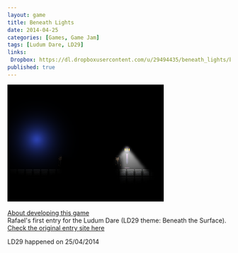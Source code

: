 ```yaml
---
layout: game
title: Beneath Lights
date: 2014-04-25
categories: [Games, Game Jam]
tags: [Ludum Dare, LD29]
links: 
 Dropbox: https://dl.dropboxusercontent.com/u/29494435/beneath_lights/beneath_lights_v1.jar
published: true
---
```

<p><img style="width:70%;" src="/assets/media/beneath1.png" alt="" /></p>
<p><a title="Our first Ludum Dare game – Beneath Lights" href="/global game jam/ludum dare/2014/05/02/our-first-ludum-dare-game.html">About developing this game</a><br />
Rafael's first entry for the Ludum Dare (LD29 theme: Beneath the Surface). <a href="http://www.ludumdare.com/compo/ludum-dare-29/?action=preview&amp;uid=34466" target="_blank">Check the original entry site here</a></p>
<p>LD29 happened on 25/04/2014</p>